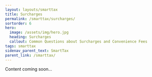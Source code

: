 ```yaml
---
layout: layouts/smarttax
title: Surcharges
permalink: /smarttax/surcharges/
sortorder: 6
hero:
  image: /assets/img/hero.jpg
  heading: Surcharges
  callout: Common Questions about Surcharges and Convenience Fees
tags: smarttax
sidenav_parent_text: SmartTax
parent_link: /smarttax/
---
```

Content coming soon...